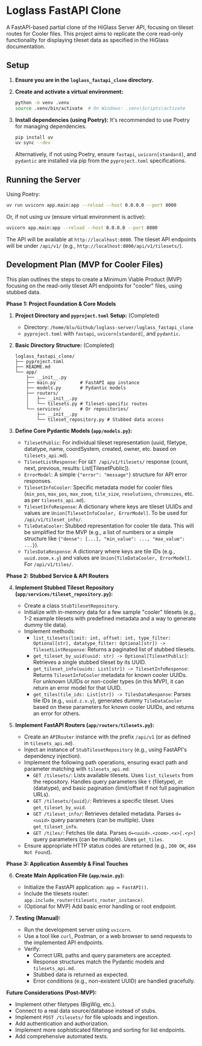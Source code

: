 # Loglass FastAPI Clone

A FastAPI-based partial clone of the HiGlass Server API, focusing on tileset routes for Cooler files. This project aims to replicate the core read-only functionality for displaying tileset data as specified in the HiGlass documentation.

## Setup

1.  **Ensure you are in the `loglass_fastapi_clone` directory.**

2.  **Create and activate a virtual environment:**
    ```bash
    python -m venv .venv
    source .venv/bin/activate  # On Windows: .venv\Scripts\activate
    ```

3.  **Install dependencies (using Poetry):**
    It's recommended to use Poetry for managing dependencies.
    ```bash
    pip install uv
    uv sync --dev
    ```
    Alternatively, if not using Poetry, ensure `fastapi`, `uvicorn[standard]`, and `pydantic` are installed via pip from the `pyproject.toml` specifications.

## Running the Server

Using Poetry:
```bash
uv run uvicorn app.main:app --reload --host 0.0.0.0 --port 8000
```

Or, if not using uv (ensure virtual environment is active):
```bash
uvicorn app.main:app --reload --host 0.0.0.0 --port 8000
```

The API will be available at `http://localhost:8000`. The tileset API endpoints will be under `/api/v1/` (e.g., `http://localhost:8000/api/v1/tilesets/`).

## Development Plan (MVP for Cooler Files)

This plan outlines the steps to create a Minimum Viable Product (MVP) focusing on the read-only tileset API endpoints for "cooler" files, using stubbed data.

**Phase 1: Project Foundation & Core Models**

1.  **Project Directory and `pyproject.toml` Setup:** (Completed)
    *   Directory: `/home/blu/Github/loglass-server/loglass_fastapi_clone`
    *   `pyproject.toml` with `fastapi`, `uvicorn[standard]`, and `pydantic`.

2.  **Basic Directory Structure:** (Completed)
    ```
    loglass_fastapi_clone/
    ├── pyproject.toml
    ├── README.md
    └── app/
        ├── __init__.py
        ├── main.py         # FastAPI app instance
        ├── models.py       # Pydantic models
        ├── routers/
        │   ├── __init__.py
        │   └── tilesets.py # Tileset-specific routes
        └── services/       # Or repositories/
            ├── __init__.py
            └── tileset_repository.py # Stubbed data access
    ```

3.  **Define Core Pydantic Models (`app/models.py`):**
    *   `TilesetPublic`: For individual tileset representation (uuid, filetype, datatype, name, coordSystem, created, owner, etc. based on `tilesets_api.md`).
    *   `TilesetListResponse`: For `GET /api/v1/tilesets/` response (count, next, previous, results: List[TilesetPublic]).
    *   `ErrorModel`: A simple `{"error": "message"}` structure for API error responses.
    *   `TilesetInfoCooler`: Specific metadata model for cooler files (`min_pos`, `max_pos`, `max_zoom`, `tile_size`, `resolutions`, `chromsizes`, etc. as per `tilesets_api.md`).
    *   `TilesetInfoResponse`: A dictionary where keys are tileset UUIDs and values are `Union[TilesetInfoCooler, ErrorModel]`. To be used for `/api/v1/tileset_info/`.
    *   `TileDataCooler`: Stubbed representation for cooler tile data. This will be simplified for the MVP (e.g., a list of numbers or a simple structure like `{"dense": [...], "min_value": ..., "max_value": ...}`).
    *   `TilesDataResponse`: A dictionary where keys are tile IDs (e.g., `uuid.zoom.x.y`) and values are `Union[TileDataCooler, ErrorModel]`. For `/api/v1/tiles/`.

**Phase 2: Stubbed Service & API Routers**

4.  **Implement Stubbed Tileset Repository (`app/services/tileset_repository.py`):**
    *   Create a class `StubTilesetRepository`.
    *   Initialize with in-memory data for a few sample "cooler" tilesets (e.g., 1-2 example tilesets with predefined metadata and a way to generate dummy tile data).
    *   Implement methods:
        *   `list_tilesets(limit: int, offset: int, type_filter: Optional[str], datatype_filter: Optional[str]) -> TilesetListResponse`: Returns a paginated list of stubbed tilesets.
        *   `get_tileset_by_uuid(uuid: str) -> Optional[TilesetPublic]`: Retrieves a single stubbed tileset by its UUID.
        *   `get_tileset_info(uuids: List[str]) -> TilesetInfoResponse`: Returns `TilesetInfoCooler` metadata for known cooler UUIDs. For unknown UUIDs or non-cooler types (in this MVP), it can return an error model for that UUID.
        *   `get_tiles(tile_ids: List[str]) -> TilesDataResponse`: Parses tile IDs (e.g., `uuid.z.x.y`), generates dummy `TileDataCooler` based on these parameters for known cooler UUIDs, and returns an error for others.

5.  **Implement FastAPI Routers (`app/routers/tilesets.py`):**
    *   Create an `APIRouter` instance with the prefix `/api/v1` (or as defined in `tilesets_api.md`).
    *   Inject an instance of `StubTilesetRepository` (e.g., using FastAPI's dependency injection).
    *   Implement the following path operations, ensuring exact path and parameter matching with `tilesets_api.md`:
        *   `GET /tilesets/`: Lists available tilesets. Uses `list_tilesets` from the repository. Handles query parameters like `t` (filetype), `dt` (datatype), and basic pagination (limit/offset if not full pagination URLs).
        *   `GET /tilesets/{uuid}/`: Retrieves a specific tileset. Uses `get_tileset_by_uuid`.
        *   `GET /tileset_info/`: Retrieves detailed metadata. Parses `d=<uuid>` query parameters (can be multiple). Uses `get_tileset_info`.
        *   `GET /tiles/`: Fetches tile data. Parses `d=<uuid>.<zoom>.<x>[.<y>]` query parameters (can be multiple). Uses `get_tiles`.
    *   Ensure appropriate HTTP status codes are returned (e.g., `200 OK`, `404 Not Found`).

**Phase 3: Application Assembly & Final Touches**

6.  **Create Main Application File (`app/main.py`):**
    *   Initialize the FastAPI application: `app = FastAPI()`.
    *   Include the tilesets router: `app.include_router(tilesets_router_instance)`.
    *   (Optional for MVP) Add basic error handling or root endpoint.

7.  **Testing (Manual):**
    *   Run the development server using `uvicorn`.
    *   Use a tool like `curl`, Postman, or a web browser to send requests to the implemented API endpoints.
    *   Verify:
        *   Correct URL paths and query parameters are accepted.
        *   Response structures match the Pydantic models and `tilesets_api.md`.
        *   Stubbed data is returned as expected.
        *   Error conditions (e.g., non-existent UUID) are handled gracefully.

**Future Considerations (Post-MVP):**

*   Implement other filetypes (BigWig, etc.).
*   Connect to a real data source/database instead of stubs.
*   Implement `POST /tilesets/` for file uploads and ingestion.
*   Add authentication and authorization.
*   Implement more sophisticated filtering and sorting for list endpoints.
*   Add comprehensive automated tests.
